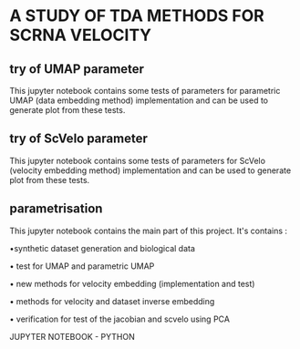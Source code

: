 # A STUDY OF TDA METHODS FOR SCRNA VELOCITY

## try of UMAP parameter
  
This jupyter notebook contains some tests of parameters for parametric UMAP (data embedding method) implementation and can be used to generate plot from these tests. 
  
  
## try of ScVelo parameter
  
This jupyter notebook contains some tests of parameters for ScVelo (velocity embedding method) implementation and can be used to generate plot from these tests. 
  
  
## parametrisation
  
This jupyter notebook contains the main part of this project.
It's contains : 

•synthetic dataset generation and biological data

• test for UMAP and parametric UMAP

• new methods for velocity embedding (implementation and test) 

• methods for velocity and dataset inverse embedding

• verification for test of the jacobian and scvelo using PCA
  

JUPYTER NOTEBOOK - PYTHON
